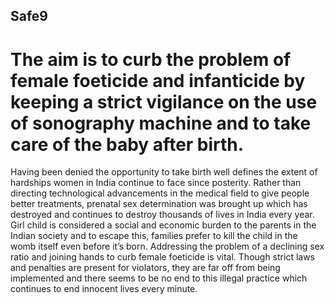 ## Safe9

# The aim is to curb the problem of female foeticide and infanticide by keeping a strict vigilance on the use of sonography machine and to take care of the baby after birth.

Having been denied the opportunity to take birth well defines the extent of hardships women in India continue to face since posterity. Rather than directing technological advancements in the medical field to give people better treatments, prenatal sex determination was brought up which has destroyed and continues to destroy thousands of lives in India every year. Girl child is considered a social and economic burden to the parents in the Indian society and to escape this, families prefer to kill the child in the womb itself even before it’s born. Addressing the problem of a declining sex ratio and joining hands to curb female foeticide is vital. Though strict laws and penalties are present for violators, they are far off from being implemented and there seems to be no end to this illegal practice which continues to end innocent lives every minute. 
